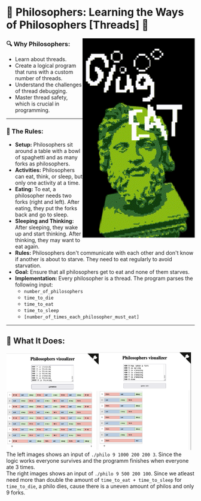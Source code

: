 # 🗿 Philosophers: Learning the Ways of Philosophers [Threads] 🗿

<img src="readme/philo_animate.gif" align="right" width="300px">

### 🔍 Why Philosophers:
- Learn about threads.
- Create a logical program that runs with a custom number of threads.
- Understand the challenges of thread debugging.
- Master thread safety, which is crucial in programming.

---


### 📜 The Rules:

- **Setup:** Philosophers sit around a table with a bowl of spaghetti and as many forks as philosophers.
- **Activities:** Philosophers can eat, think, or sleep, but only one activity at a time.
- **Eating:** To eat, a philosopher needs two forks (right and left). After eating, they put the forks back and go to sleep.
- **Sleeping and Thinking:** After sleeping, they wake up and start thinking. After thinking, they may want to eat again.
- **Rules:** Philosophers don't communicate with each other and don't know if another is about to starve. They need to eat regularly to avoid starvation.
- **Goal:** Ensure that all philosophers get to eat and none of them starves.
- **Implementation:** Every philosopher is a thread. The program parses the following input:
  - `number_of_philosophers`
  - `time_to_die`
  - `time_to_eat`
  - `time_to_sleep`
  - `[number_of_times_each_philosopher_must_eat]`

---

## 🧘 What It Does:

<img src="readme/forever.png" width="49%"><img src="readme/rip8.png" width="49%">
The left images shows an input of `./philo 9 1000 200 200 3`. Since the logic works everyone survives and the programm finishes when everyone ate 3 times.<br>
The right images shows an input of `./philo 9 500 200 100`. Since we atleast need more than double the amount of `time_to_eat + time_to_sleep` for `time_to_die`, a philo dies, cause there is a uneven amount of philos and only 9 forks.
